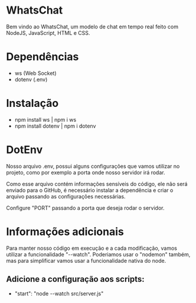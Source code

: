 # WhatsChat
Bem vindo ao WhatsChat, um modelo de chat em tempo real feito com NodeJS, JavaScript, HTML e CSS.

# Dependências
- ws (Web Socket)
- dotenv (.env)

# Instalação
- npm install ws | npm i ws
- npm install dotenv | npm i dotenv

# DotEnv
Nosso arquivo .env, possui alguns configurações que vamos utilizar no projeto, como por exemplo a porta onde nosso servidor irá rodar.

Como esse arquivo contém informações sensíveis do código, ele não será enviado para o GitHub, é necessário instalar a dependência e criar o arquivo passando as configurações necessárias.

Configure "PORT" passando a porta que deseja rodar o servidor.

# Informações adicionais
Para manter nosso código em execução e a cada modificação, vamos utilizar a funcionalidade "--watch". Poderiamos usar o "nodemon" também, mas para simplificar vamos usar a funcionalidade nativa do node.

## Adicione a configuração aos scripts:
- "start": "node --watch src/server.js"